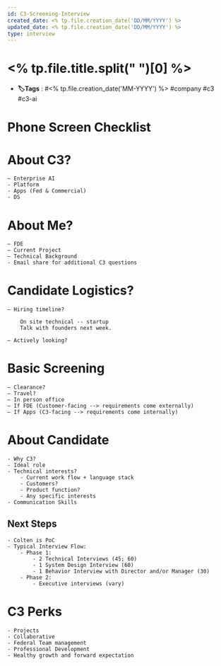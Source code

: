 ```yaml
---
id: C3-Screening-Interview
created_date: <% tp.file.creation_date('DD/MM/YYYY') %>
updated_date: <% tp.file.creation_date('DD/MM/YYYY') %>
type: interview
---
```


#  <% tp.file.title.split(" ")[0] %>

- **🏷️Tags** :  #<% tp.file.creation_date('MM-YYYY') %> #company #c3 #c3-ai 

# Phone Screen Checklist

# About C3?

	– Enterprise AI
	- Platform
	- Apps (Fed & Commercial)
	- DS

# About Me?

	– FDE 
	– Current Project
	– Technical Background
	- Email share for additional C3 questions

# Candidate Logistics?

	– Hiring timeline?

		On site technical -- startup
		Talk with founders next week. 

	– Actively looking?


# Basic Screening

	– Clearance?
	– Travel?
	– In person office
	– If FDE (Customer-facing --> requirements come externally)
	– If Apps (C3-facing --> requirements come internally)

# About Candidate

	- Why C3? 
	- Ideal role
	- Technical interests?
		- Current work flow + language stack
		- Customers?
		- Product function?
		- Any specific interests
	- Communication Skills

## Next Steps

	- Colten is PoC
	- Typical Interview Flow:
		- Phase 1:
			- 2 Technical Interviews (45; 60)
			- 1 System Design Interview (60)
			- 1 Behavior Interview with Director and/or Manager (30)
		- Phase 2: 
			- Executive interviews (vary)

# C3 Perks

	- Projects
	- Collaborative
	- Federal Team management
	- Professional Development
	- Healthy growth and forward expectation

